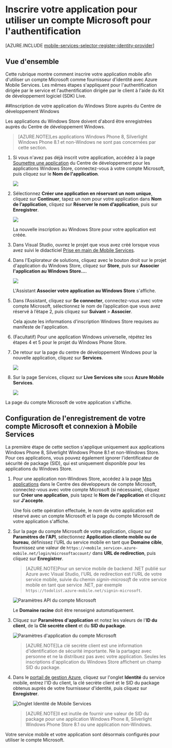 <properties 
	pageTitle="Inscription pour l'authentification Microsoft - Mobile Services" 
	description="Découvrez comment vous inscrire pour l'authentification Microsoft dans votre application Azure Mobile Services." 
	authors="ggailey777" 
	services="mobile-services" 
	documentationCenter="Mobile" 
	manager="dwrede" 
	editor=""/>


<tags 
	ms.service="mobile-services" 
	ms.workload="mobile" 
	ms.tgt_pltfrm="NA" 
	ms.devlang="multiple" 
	ms.topic="article" 
	ms.date="06/14/2015" 
	ms.author="glenga"/>


# Inscrire votre application pour utiliser un compte Microsoft pour l'authentification

[AZURE.INCLUDE [mobile-services-selector-register-identity-provider](../../includes/mobile-services-selector-register-identity-provider.md)]

## Vue d'ensemble 

Cette rubrique montre comment inscrire votre application mobile afin d'utiliser un compte Microsoft comme fournisseur d'identité avec Azure Mobile Services. Les mêmes étapes s'appliquent pour l'authentification dirigée par le service et l'authentification dirigée par le client à l'aide du Kit de développement logiciel (SDK) Live.

##Inscription de votre application du Windows Store auprès du Centre de développement Windows

Les applications du Windows Store doivent d'abord être enregistrées auprès du Centre de développement Windows.

>[AZURE.NOTE]Les applications Windows Phone 8, Silverlight Windows Phone 8.1 et non-Windows ne sont pas concernées par cette section.

1. Si vous n'avez pas déjà inscrit votre application, accédez à la page [Soumettre une application] du Centre de développement pour les applications Windows Store, connectez-vous à votre compte Microsoft, puis cliquez sur le **Nom de l'application**.

   	![](./media/mobile-services-how-to-register-microsoft-authentication/mobile-services-submit-win8-app.png)

2. Sélectionnez **Créer une application en réservant un nom unique**, cliquez sur **Continuer**, tapez un nom pour votre application dans **Nom de l’application**, cliquez sur **Réserver le nom d’application**, puis sur **Enregistrer**.

   	![](./media/mobile-services-how-to-register-microsoft-authentication/mobile-services-win8-app-name.png)

   	La nouvelle inscription au Windows Store pour votre application est créée.

3. Dans Visual Studio, ouvrez le projet que vous avez créé lorsque vous avez suivi le didacticiel [Prise en main de Mobile Services](mobile-services-dotnet-backend-windows-store-dotnet-get-started.md).

4. Dans l'Explorateur de solutions, cliquez avec le bouton droit sur le projet d'application du Windows Store, cliquez sur **Store**, puis sur **Associer l'application au Windows Store...**.

  	![](./media/mobile-services-how-to-register-microsoft-authentication/mobile-services-store-association.png)

   	L'Assistant **Associer votre application au Windows Store** s'affiche.

5. Dans l’Assistant, cliquez sur **Se connecter**, connectez-vous avec votre compte Microsoft, sélectionnez le nom de l’application que vous avez réservé à l’étape 2, puis cliquez sur **Suivant** > **Associer**.

   	Cela ajoute les informations d'inscription Windows Store requises au manifeste de l'application.

6. (Facultatif) Pour une application Windows universelle, répétez les étapes 4 et 5 pour le projet du Windows Phone Store.

6. De retour sur la page du centre de développement Windows pour la nouvelle application, cliquez sur **Services**.

   	![](./media/mobile-services-how-to-register-microsoft-authentication/mobile-services-win8-edit-app.png)

7. Sur la page Services, cliquez sur **Live Services site** sous **Azure Mobile Services**.

	![](./media/mobile-services-how-to-register-microsoft-authentication/mobile-services-win8-edit2-app.png)

La page du compte Microsoft de votre application s'affiche.

## Configuration de l'enregistrement de votre compte Microsoft et connexion à Mobile Services

La première étape de cette section s'applique uniquement aux applications Windows Phone 8, Silverlight Windows Phone 8.1 et non-Windows Store. Pour ces applications, vous pouvez également ignorer l'identificateur de sécurité de package (SID), qui est uniquement disponible pour les applications du Windows Store.

1. Pour une application non-Windows Store, accédez à la page <a href="http://go.microsoft.com/fwlink/p/?LinkId=262039" target="_blank">Mes applications</a> dans le Centre des développeurs de compte Microsoft, connectez-vous avec votre compte Microsoft (si nécessaire), cliquez sur **Créer une application**, puis tapez le **Nom de l'application** et cliquez sur **J'accepte**.

   	Une fois cette opération effectuée, le nom de votre application est réservé avec un compte Microsoft et la page du compte Microsoft de votre application s'affiche.

2. Sur la page du compte Microsoft de votre application, cliquez sur **Paramètres de l'API**, sélectionnez **Application cliente mobile ou de bureau**, définissez l'URL du service mobile en tant que **Domaine cible**, fournissez une valeur de `https://<mobile_service>.azure-mobile.net/login/microsoftaccount/` dans **URL de redirection**, puis cliquez sur **Enregistrer**.

	 >[AZURE.NOTE]Pour un service mobile de backend .NET publié sur Azure avec Visual Studio, l'URL de redirection est l'URL de votre service mobile, suivie du chemin _signin-microsoft_ de votre service mobile en tant que service .NET, par exemple `https://todolist.azure-mobile.net/signin-microsoft`.

    ![Paramètres API du compte Microsoft](./media/mobile-services-how-to-register-microsoft-authentication/mobile-services-win8-app-push-auth-2.png)

	Le **Domaine racine** doit être renseigné automatiquement.

4. Cliquez sur **Paramètres d'application** et notez les valeurs de l'**ID du client**, de la **Clé secrète client** et du **SID du package**.
	
   	![Paramètres d'application du compte Microsoft](./media/mobile-services-how-to-register-microsoft-authentication/mobile-services-win8-app-push-auth.png)
	
	
    > [AZURE.NOTE]La clé secrète client est une information d'identification de sécurité importante. Ne la partagez avec personne et ne la distribuez pas avec votre application. Seules les inscriptions d'application du Windows Store affichent un champ SID du package.

4. Dans le [portail de gestion Azure], cliquez sur l'onglet **Identité** du service mobile, entrez l'ID du client, la clé secrète client et le SID du package obtenus auprès de votre fournisseur d'identité, puis cliquez sur **Enregistrer**.

 	![Onglet Identité de Mobile Services](./media/mobile-services-how-to-register-microsoft-authentication/mobile-services-identity-tab.png)
	
	>[AZURE.NOTE]Il est inutile de fournir une valeur de SID du package pour une application Windows Phone 8, Silverlight Windows Phone Store 8.1 ou une application non-Windows.
	
Votre service mobile et votre application sont désormais configurés pour utiliser le compte Microsoft.

<!-- Anchors. -->

<!-- Images. -->

<!-- URLs. -->

[Soumettre une application]: http://go.microsoft.com/fwlink/p/?LinkID=266582
[My Applications]: http://go.microsoft.com/fwlink/p/?LinkId=262039

[portail de gestion Azure]: https://manage.windowsazure.com/
 

<!---HONumber=August15_HO6-->